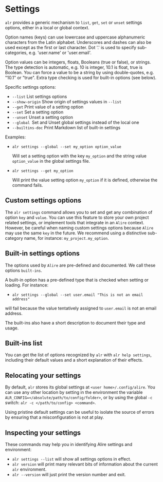 # Settings

`alr` provides a generic mechanism to `list`, `get`, `set` or
`unset` settings options, either in a local or global context.

 Option names (keys) can use lowercase and uppercase alphanumeric characters
 from the Latin alphabet. Underscores and dashes can also be used except as
 the first or last character. Dot '.' is used to specify sub-categories, e.g.
 'user.name' or 'user.email'.

 Option values can be integers, floats, Booleans (true or false), or strings. The
 type detection is automatic, e.g. 10 is integer, 10.1 is float, true is
 Boolean. You can force a value to be a string by using double-quotes, e.g.
 "10.1" or "true". Extra type checking is used for built-in options (see below).

 Specific settings options:

  - `--list` List settings options
  - `--show-origin` Show origin of settings values in `--list`
  - `--get` Print value of a setting option
  - `--set` Set a setting option
  - `--unset` Unset a setting option
  - `--global `Set and Unset global settings instead of the local one
  - `--builtins-doc` Print Markdown list of built-in settings

 Examples:

 - `alr settings --global --set my_option option_value`

    Will set a setting option with the key `my_option` and the string
    value `option_value` in the global settings file.

 - `alr settings --get my_option`

    Will print the value setting option `my_option` if it is defined,
    otherwise the command fails.


## Custom settings options

The `alr settings` command allows you to set and get any combination of option
`key` and `value`. You can use this feature to store your own project related
settings, or implement tools that integrate in an `Alire` context. However, be
careful when naming custom settings options because `Alire` may use the same
`key` in the future. We recommend using a distinctive sub-category name, for
instance: `my_project.my_option`.

## Built-in settings options

The options used by `Alire` are pre-defined and documented. We call these
options `built-ins`.

A built-in option has a pre-defined type that is checked when setting or
loading. For instance:

 - `alr settings --global --set user.email "This is not an email address"`

will fail because the value tentatively assigned to `user.email` is not an
email address.

The built-ins also have a short description to document their type and usage.

## Built-ins list

You can get the list of options recognized by `alr` with `alr help settings`,
including their default values and a short explanation of their effects.

## Relocating your settings

By default, `alr` stores its global settings at `<user home>/.config/alire`.
You can use any other location by setting in the environment the variable
`ALR_CONFIG=</absolute/path/to/config/folder>`, or by using the global `-c`
switch: `alr -c </path/to/config> <command>`.

Using pristine default settings can be useful to isolate the source of errors
by ensuring that a misconfiguration is not at play.

## Inspecting your settings

These commands may help you in identifying Alire settings and environment:
- `alr settings --list` will show all settings options in effect.
- `alr version` will print many relevant bits of information about the current
  `alr` environment.
- `alr --version` will just print the version number and exit.
